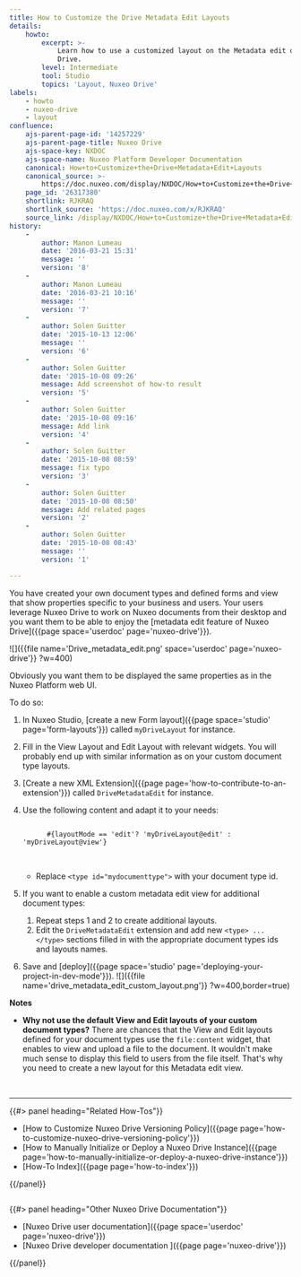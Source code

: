 ```yaml
---
title: How to Customize the Drive Metadata Edit Layouts
details:
    howto:
        excerpt: >-
            Learn how to use a customized layout on the Metadata edit of Nuxeo
            Drive.
        level: Intermediate
        tool: Studio
        topics: 'Layout, Nuxeo Drive'
labels:
    - howto
    - nuxeo-drive
    - layout
confluence:
    ajs-parent-page-id: '14257229'
    ajs-parent-page-title: Nuxeo Drive
    ajs-space-key: NXDOC
    ajs-space-name: Nuxeo Platform Developer Documentation
    canonical: How+to+Customize+the+Drive+Metadata+Edit+Layouts
    canonical_source: >-
        https://doc.nuxeo.com/display/NXDOC/How+to+Customize+the+Drive+Metadata+Edit+Layouts
    page_id: '26317380'
    shortlink: RJKRAQ
    shortlink_source: 'https://doc.nuxeo.com/x/RJKRAQ'
    source_link: /display/NXDOC/How+to+Customize+the+Drive+Metadata+Edit+Layouts
history:
    - 
        author: Manon Lumeau
        date: '2016-03-21 15:31'
        message: ''
        version: '8'
    - 
        author: Manon Lumeau
        date: '2016-03-21 10:16'
        message: ''
        version: '7'
    - 
        author: Solen Guitter
        date: '2015-10-13 12:06'
        message: ''
        version: '6'
    - 
        author: Solen Guitter
        date: '2015-10-08 09:26'
        message: Add screenshot of how-to result
        version: '5'
    - 
        author: Solen Guitter
        date: '2015-10-08 09:16'
        message: Add link
        version: '4'
    - 
        author: Solen Guitter
        date: '2015-10-08 08:59'
        message: fix typo
        version: '3'
    - 
        author: Solen Guitter
        date: '2015-10-08 08:50'
        message: Add related pages
        version: '2'
    - 
        author: Solen Guitter
        date: '2015-10-08 08:43'
        message: ''
        version: '1'

---
```

You have created your own document types and defined forms and view that show properties specific to your business and users. Your users leverage Nuxeo Drive to work on Nuxeo documents from their desktop and you want them to be able to enjoy the [metadata edit feature of Nuxeo Drive]({{page space='userdoc' page='nuxeo-drive'}}).

![]({{file name='Drive_metadata_edit.png' space='userdoc' page='nuxeo-drive'}} ?w=400)

Obviously you want them to be displayed the same properties as in the Nuxeo Platform web UI.

To do so:

1.  In Nuxeo Studio, [create a new Form layout]({{page space='studio' page='form-layouts'}}) called&nbsp;`myDriveLayout` for instance.
2.  Fill in the View Layout and Edit Layout with relevant widgets.
    You will probably end up with similar information as on your custom document type layouts.
3.  [Create a new XML Extension]({{page page='how-to-contribute-to-an-extension'}}) called&nbsp;`DriveMetadataEdit` for instance.
4.  Use the following content and adapt it to your needs:

    ```

          #{layoutMode == 'edit'? 'myDriveLayout@edit' : 'myDriveLayout@view'}

    ```

    &nbsp;

    *   Replace&nbsp;`<type id="mydocumenttype">` with your document type id.
5.  If you want to enable a custom metadata edit view for additional document types:
    1.  Repeat steps 1 and 2 to create additional layouts.
    2.  Edit the `DriveMetadataEdit` extension and add new `<type> ... </type>` sections filled in with the appropriate document types ids and layouts names.
6.  Save and [deploy]({{page space='studio' page='deploying-your-project-in-dev-mode'}}).
    ![]({{file name='drive_metadata_edit_custom_layout.png'}} ?w=400,border=true)

**Notes**

*   **Why not use the default View and Edit layouts of your custom document types?**
    There are chances that the View and Edit layouts defined for your document types use the `file:content` widget, that enables to view and upload a file to the document. It wouldn't make much sense to display this field to users from the file itself. That's why you need to create a new layout for this Metadata edit view.

&nbsp;

* * *

<div class="row" data-equalizer="" data-equalize-on="medium">

<div class="column medium-6">{{#> panel heading="Related How-Tos"}}

*   [How to Customize Nuxeo Drive Versioning Policy]({{page page='how-to-customize-nuxeo-drive-versioning-policy'}})
*   [How to Manually Initialize or Deploy a Nuxeo Drive Instance]({{page page='how-to-manually-initialize-or-deploy-a-nuxeo-drive-instance'}})
*   [How-To Index]({{page page='how-to-index'}})

{{/panel}}</div>

<div class="column medium-6">{{#> panel heading="Other Nuxeo Drive Documentation"}}

*   [Nuxeo Drive user documentation]({{page space='userdoc' page='nuxeo-drive'}})
*   [Nuxeo Drive developer documentation
    ]({{page page='nuxeo-drive'}})

{{/panel}}</div>

</div>